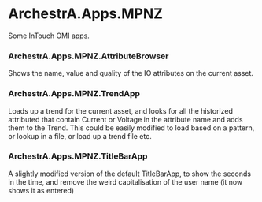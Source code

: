 # ArchestrA.Apps.MPNZ

Some InTouch OMI apps.

### ArchestrA.Apps.MPNZ.AttributeBrowser

Shows the name, value and quality of the IO attributes on the current asset.

### ArchestrA.Apps.MPNZ.TrendApp

Loads up a trend for the current asset, and looks for all the historized attributed that contain Current or Voltage in the attribute name and adds them to the Trend.  This could be easily modified to load based on a pattern, or lookup in a file, or load up a trend file etc.

### ArchestrA.Apps.MPNZ.TitleBarApp

A slightly modified version of the default TitleBarApp, to show the seconds in the time, and remove the weird capitalisation of the user name (it now shows it as entered)

